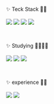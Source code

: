 <!-- - 👋 Hi, I’m @hyolyn9
- 👀 I’m interested in ...
- 🌱 I’m currently learning ...
- 💞️ I’m looking to collaborate on ...
- 📫 How to reach me ... -->

<!---
hyolyn9/hyolyn9 is a ✨ special ✨ repository because its `README.md` (this file) appears on your GitHub profile.
You can click the Preview link to take a look at your changes.
--->


<!-- <a href="[연결할 링크]" target="_blank"><img src="https://img.shields.io/badge/[쓰고 싶은 텍스트]-[컬러 코드]?style=flat-square&logo=[브랜드 이름]&logoColor=white"/></a>vg> -->

✨ Teck Stack 👀✨<br><br>
<img src="https://img.shields.io/badge/html-E34F26?style=flat-square&logo=html5&logoColor=white"/>
<img src="https://img.shields.io/badge/css-264de4?style=flat-square&logo=css3&logoColor=white"/>
<img src="https://img.shields.io/badge/SCSS-cf649a?style=flat-square&logo=sass&logoColor=white"/>
<img src="https://img.shields.io/badge/Javascript-e5a228?style=flat-square&logo=Javascript&logoColor=white"/>  
   
<br>


✨ Studying 🙋🏻‍♀️✨ <br><br>
<img src="https://img.shields.io/badge/Javascript-e5a228?style=flat-square&logo=Javascript&logoColor=white"/>
<img src="https://img.shields.io/badge/TypeScript-3178c6?style=flat-square&logo=TypeScript&logoColor=white"/>
<img src="https://img.shields.io/badge/react-171717?style=flat-square&logo=react&logoColor=#61dafb"/> 

<br>

✨ experience 🤩✨ <br><br>
<img src="https://img.shields.io/badge/nginx-0d974d?style=flat-square&logo=nginx&logoColor=white"/>
<img src="https://img.shields.io/badge/docker-046db2?style=flat-square&logo=docker&logoColor=white"/>
<!---
리눅스, centos, mariaDB, node, bootstrap
--->
